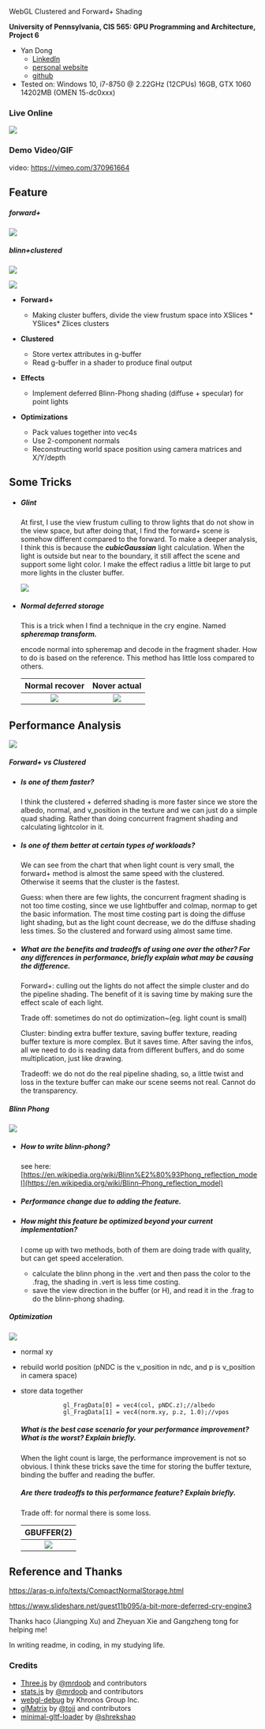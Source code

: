 WebGL Clustered and Forward+ Shading

**University of Pennsylvania, CIS 565: GPU Programming and Architecture, Project 6**

* Yan Dong
  - [LinkedIn](https://www.linkedin.com/in/yan-dong-572b1113b/)
  - [personal website](https://www.coffeier.com)
  - [github](https://github.com/coffeiersama)
* Tested on: Windows 10, i7-8750 @ 2.22GHz  (12CPUs)  16GB, GTX 1060 14202MB (OMEN 15-dc0xxx)

### Live Online

[![](img/thumb.png)](http://TODO.github.io/Project5B-WebGL-Deferred-Shading)

### Demo Video/GIF

video: https://vimeo.com/370961664

## Feature

##### forward+

![](forward+.gif)

##### blinn+clustered

![](defer_blin.png)

![](defer.gif)



- **Forward+**
  - Making cluster buffers, divide the view frustum space into XSlices * YSlices* Zlices clusters

- **Clustered**
    - Store vertex attributes in g-buffer
    - Read g-buffer in a shader to produce final output
- **Effects**
  - Implement deferred Blinn-Phong shading (diffuse + specular) for point lights
- **Optimizations**
  - Pack values together into vec4s
  - Use 2-component normals
  - Reconstructing world space position using camera matrices and X/Y/depth

## Some Tricks

- ##### Glint

  At first, I use the view frustum culling to throw lights that do not show in the view space, but after doing that, I find the forward+ scene is somehow different compared to the forward. To make a deeper analysis, I think this is because the ***cubicGaussian*** light calculation. When the light is outside but near to the boundary, it still affect the scene and support some light color. I make the effect radius a little bit large to put more lights in the cluster buffer.

  ![](view.png)

- ##### Normal deferred storage

  This is a trick when I find a technique in the cry engine. Named ***spheremap transform.***

  encode normal into spheremap and decode in the fragment shader. How to do is based on the reference. This method has little loss compared to others.

  | Normal recover  |   Nover actual    |
  | :-------------: | :---------------: |
  | ![](normal.png) | ![](normal_o.png) |
  
  

## Performance Analysis

![](lightnum_.png)

##### Forward+ vs Clustered 

  - ##### Is one of them faster?

    I think the clustered + deferred shading is more faster since we store the albedo, normal, and v_position in the texture and we can just do a simple quad shading. Rather than doing concurrent fragment shading and calculating lightcolor in it.

  - ##### Is one of them better at certain types of workloads?

    We can see from the chart that when light count is very small, the forward+ method is almost the same speed with the clustered. Otherwise it seems that the cluster is the fastest. 

    Guess: when there are few lights, the concurrent fragment shading is not too time costing, since we use lightbuffer and colmap, normap to get the basic information. The most time costing part is doing the diffuse light shading, but as the light count decrease, we do the diffuse shading less times. So the clustered and forward using almost same time.

  - ##### What are the benefits and tradeoffs of using one over the other? For any differences in performance, briefly explain what may be causing the difference.

    Forward+:  culling out the lights do not affect the simple cluster and do the pipeline shading. The benefit of it is saving time by making sure the effect scale of each light.

    Trade off: sometimes do not do optimization~(eg. light count is small)

    Cluster: binding extra buffer texture, saving buffer texture, reading buffer texture is more complex. But it saves time. After saving the infos, all we need to do is reading data from different buffers, and do some multiplication, just like drawing. 

    Tradeoff: we do not do the real pipeline shading, so, a little twist and loss in the texture buffer can make our scene seems not real.  Cannot do the transparency.

##### Blinn Phong

![](blin.png)

  - ##### How to write blinn-phong?  

    see here:[https://en.wikipedia.org/wiki/Blinn%E2%80%93Phong_reflection_model](https://en.wikipedia.org/wiki/Blinn–Phong_reflection_model) 

  - ##### Performance change due to adding the feature.

  - ##### How might this feature be optimized beyond your current implementation?

    I come up with two methods, both of them are doing trade with quality, but can get speed acceleration.

    - calculate the blinn phong in the .vert and then pass the color to the .frag, the shading in .vert is less time costing.
    - save the view direction in the buffer (or H), and read it in the .frag to do the blinn-phong shading.

##### Optimization

![](opt.png)

  - normal xy

  - rebuild world position (pNDC is the v_position in ndc, and p is v_position in camera space)

  - store data together

    ```
     			gl_FragData[0] = vec4(col, pNDC.z);//albedo
      			gl_FragData[1] = vec4(norm.xy, p.z, 1.0);//vpos
    ```

    ##### What is the best case scenario for your performance improvement? What is the worst? Explain briefly.

    When the light count is large, the performance improvement is not so obvious. I think these tricks save the time for storing the buffer texture, binding the buffer and reading the buffer.

    ##### Are there tradeoffs to this performance feature? Explain briefly.

    Trade off: for normal there is some loss.

    |    GBUFFER(2)    |
    | :--------------: |
    | ![](gbuffer.png) |

    

## Reference and Thanks

 https://aras-p.info/texts/CompactNormalStorage.html 

 https://www.slideshare.net/guest11b095/a-bit-more-deferred-cry-engine3 

Thanks haco (Jiangping Xu) and Zheyuan Xie and Gangzheng tong for helping me!

In writing readme, in coding, in my studying life.



### Credits

* [Three.js](https://github.com/mrdoob/three.js) by [@mrdoob](https://github.com/mrdoob) and contributors
* [stats.js](https://github.com/mrdoob/stats.js) by [@mrdoob](https://github.com/mrdoob) and contributors
* [webgl-debug](https://github.com/KhronosGroup/WebGLDeveloperTools) by Khronos Group Inc.
* [glMatrix](https://github.com/toji/gl-matrix) by [@toji](https://github.com/toji) and contributors
* [minimal-gltf-loader](https://github.com/shrekshao/minimal-gltf-loader) by [@shrekshao](https://github.com/shrekshao)
